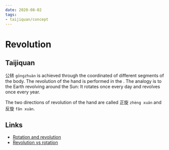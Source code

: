 ```yaml
---
date: 2020-08-02
tags:
- taijiquan/concept
---
```


# Revolution

## Taijiquan
公转 `gōngzhuàn` is achieved through the coordinated <rotation> of different segments of the body.
The revolution of the hand is performed in the <circles>.
The analogy is to the Earth revolving around the Sun:  It rotates once every day and revolves once every year.

The two directions of revolution of the hand are called 正旋 `zhèng xuán` and 反旋 `fǎn xuàn`.

## Links
* [Rotation and revolution](http://practicalmethod.com/2015/10/rotation-and-revolution-taijiquan/)
* [Revolution vs rotation](http://practicalmethod.com/2010/12/revolution-vs-rotation-online-video-trailer/)
